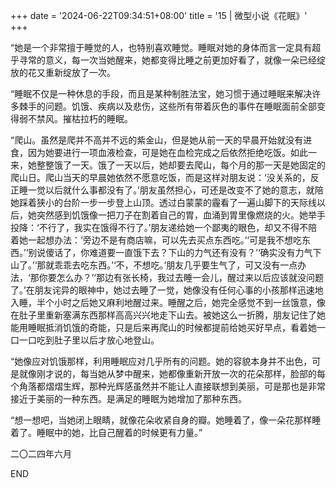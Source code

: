 +++
date = '2024-06-22T09:34:51+08:00'
title = '15 | 微型小说《花眠》'
+++

“她是一个非常擅于睡觉的人，也特别喜欢睡觉。睡眠对她的身体而言一定具有超乎寻常的意义，每一次当她醒来，她都变得比睡之前更加好看了，就像一朵已经绽放的花又重新绽放了一次。

“睡眠不仅是一种休息的手段，而且是某种制胜法宝，她习惯于通过睡眠来解决许多棘手的问题。饥饿、疾病以及悲伤，这些所有带着灰色的事件在睡眠面前全部变得弱不禁风。摧枯拉朽的睡眠。

“爬山。虽然是爬并不高并不远的紫金山，但是她从前一天的早晨开始就没有进食，因为她要进行一项血液检查，可是她在血检完成之后依然拒绝吃饭。如此一来，她整整饿了一天。饿了一天以后，她却要去爬山，每个月的那一天是她固定的爬山日。爬山当天的早晨她依然不愿意吃饭，而是这样对朋友说：‘没关系的，反正睡一觉以后就什么事都没有了。’朋友虽然担心，可还是改变不了她的意志，就陪她踩着狭小的台阶一步一步登上山顶。透过白蒙蒙的霾看了一遍山脚下的天际线以后，她突然感到饥饿像一把刀子在割着自己的胃，血涌到胃里像燃烧的火。她举手投降：‘不行了，我实在饿得不行了。’朋友递给她一个鄙夷的眼色，却又不得不陪着她一起想办法：‘旁边不是有商店嘛，可以先去买点东西吃。’‘可是我不想吃东西。’‘别说傻话了，你难道要一直饿下去？下山的力气还有没有？’‘确实没有力气下山了。’‘那就乖乖去吃东西。’‘不，不想吃。’朋友几乎要生气了，可又没有一点办法，‘那你要怎么办？’‘那边有张长椅，我过去睡一会儿，醒过来以后应该就没问题了。’在朋友诧异的眼神中，她过去睡了一觉，她像没有任何心事的小孩那样迅速地入睡，半个小时之后她又麻利地醒过来。睡醒之后，她完全感觉不到一丝饿意，像在肚子里重新塞满东西那样高高兴兴地走下山去。被她这么一折腾，朋友记住了她能用睡眠抵消饥饿的奇能，只是后来再爬山的时候都提前给她买好早点，看着她一口一口吃到肚子里以后才放心地登山。

“她像应对饥饿那样，利用睡眠应对几乎所有的问题。她的容貌本身并不出色，可是就像刚才说的，每当她从梦中醒来，她都像重新开放一次的花朵那样，脸部的每个角落都熠熠生辉，那种光辉感虽然并不能让人直接联想到美丽，可是那也是非常接近于美丽的一种东西。是满足的睡眠为她增加了那种东西。

“想一想吧，当她闭上眼睛，就像花朵收紧自身的瓣。她睡着了，像一朵花那样睡着了。睡眠中的她，比自己醒着的时候更有力量。”

二〇二四年六月

END



